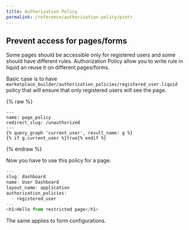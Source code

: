 ```yaml
---
title: Authorization Policy
permalink: /reference/authorization-policy/piotr
---
```



## Prevent access for pages/forms

Some pages should be accessible only for registered users and some should have different rules.
Authorization Policy allow you to write rule in liquid an reuse it on different pages/forms.


Basic case is to have `marketplace_builder/authorization_policies/registered_user.liquid`
policy that will ensure that only registered users will see the page.

{% raw %}
```liquid
---
name: page_policy
redirect_slug: /unauthorized
---
{% query_graph 'current_user', result_name: g %}
{% if g.current_user %}true{% endif %}
```
{% endraw %}

Now you have to use this policy for a page.

```js
---
slug: dashboard
name: User Dashboard
layout_name: application
authorization_policies:
  - registered_user
---
<h1>Hello from restricted page</h1>
```

The same applies to form configurations.
